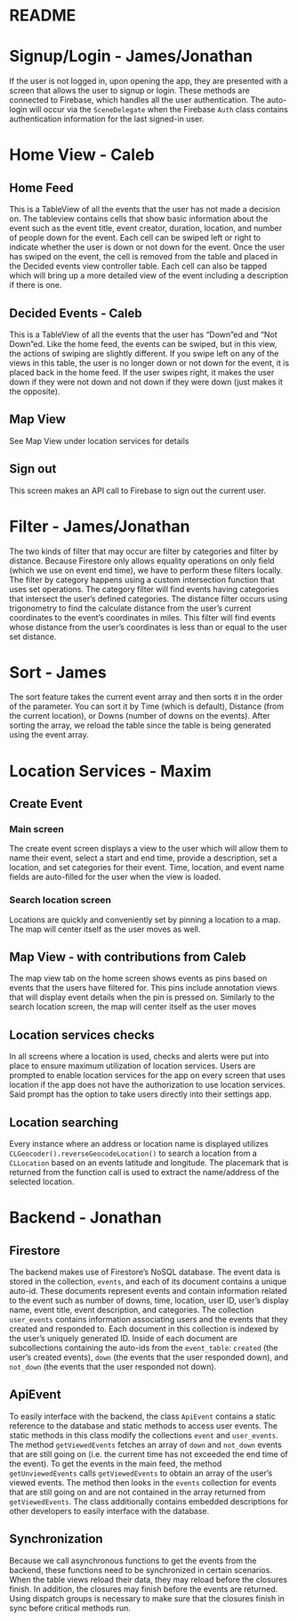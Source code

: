 # README

# Signup/Login - James/Jonathan
If the user is not logged in, upon opening the app, they are presented with a screen that allows the user to signup or login. These methods are connected to Firebase, which handles all the user authentication. The auto-login will occur via the `SceneDelegate` when the Firebase `Auth` class contains authentication information for the last signed-in user.

# Home View - Caleb
## Home Feed
This is a TableView of all the events that the user has not made a decision on. The tableview contains cells that show basic information about the event such as the event title, event creator, duration, location, and number of people down for the event. Each cell can be swiped left or right to indicate whether the user is down or not down for the event. Once the user has swiped on the event, the cell is removed from the table and placed in the Decided events view controller table. Each cell can also be tapped which will bring up a more detailed view of the event including a description if there is one. 

## Decided Events - Caleb
This is a TableView of all the events that the user has “Down”ed and “Not Down”ed. Like the home feed, the events can be swiped, but in this view, the actions of swiping are slightly different. If you swipe left on any of the views in this table, the user is no longer down or not down for the event, it is placed back in the home feed. If the user swipes right, it makes the user down if they were not down and not down if they were down (just makes it the opposite).

## Map View
See Map View under location services for details

## Sign out
This screen makes an API call to Firebase to sign out the current user.

# Filter - James/Jonathan
The two kinds of filter that may occur are filter by categories and filter by distance. Because Firestore only allows equality operations on only field (which we use on event end time), we have to perform these filters locally. The filter by category happens using a custom intersection function that uses set operations. The category filter will find events having categories that intersect the user’s defined categories. The distance filter occurs using trigonometry to find the calculate distance from the user’s current coordinates to the event’s coordinates in miles. This filter will find events whose distance from the user’s coordinates is less than or equal to the user set distance.

# Sort - James
The sort feature takes the current event array and then sorts it in the order of the parameter. You can sort it by Time (which is default), Distance (from the current location), or Downs (number of downs on the events). After sorting the array, we reload the table since the table is being generated using the event array.

# Location Services - Maxim
## Create Event
### Main screen
The create event screen displays a view to the user which will allow them to name their event, select a start and end time, provide a description, set a location, and set categories for their event. Time, location, and event name fields are auto-filled for the user when the view is loaded.

### Search location screen
Locations are quickly and conveniently set by pinning a location to a map. The map will center itself as the user moves as well.

## Map View - with contributions from Caleb
The map view tab on the home screen shows events as pins based on events that the users have filtered for. This pins include annotation views that will display event details when the pin is pressed on. Similarly to the search location screen, the map will center itself as the user moves

## Location services checks
In all screens where a location is used, checks and alerts were put into place to ensure maximum utilization of location services. Users are prompted to enable location services for the app on every screen that uses location if the app does not have the authorization to use location services. Said prompt has the option to take users directly into their settings app.

## Location searching
Every instance where an address or location name is displayed utilizes `CLGeocoder().reverseGeocodeLocation()` to search a location from a `CLLocation` based on an events latitude and longitude. The placemark that is returned from the function call is used to extract the name/address of the selected location.

# Backend - Jonathan

## Firestore
The backend makes use of Firestore’s NoSQL database. The event data is stored in the collection, `events`, and each of its document contains a unique auto-id. These documents represent events and contain information related to the event such as number of downs, time, location, user ID, user’s display name, event title, event description, and categories. 
The collection `user_events` contains information associating users and the events that they created and responded to. Each document in this collection is indexed by the user’s uniquely generated ID. Inside of each document are subcollections containing the auto-ids from the `event_table`: `created` (the user’s created events), `down` (the events that the user responded down), and `not_down` (the events that the user responded not down).

## ApiEvent
To easily interface with the backend, the class `ApiEvent` contains a static reference to the database and static methods to access user events. The static methods in this class modify the collections `event` and `user_events`. The method `getViewedEvents` fetches an array of `down` and `not_down` events that are still going on (i.e. the current time has not exceeded the end time of the event). To get the events in the main feed, the method `getUnviewedEvents` calls `getViewedEvents` to obtain an array of the user’s viewed events. The method then looks in the `events` collection for events that are still going on and are not contained in the array returned from `getViewedEvents`. The class additionally contains embedded descriptions for other developers to easily interface with the database.

## Synchronization
Because we call asynchronous functions to get the events from the backend, these functions need to be synchronized in certain scenarios. When the table views reload their data, they may reload before the closures finish. In addition, the closures may finish before the events are returned. Using dispatch groups is necessary to make sure that the closures finish in sync before critical methods run.

